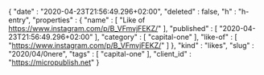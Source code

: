 {
  "date" : "2020-04-23T21:56:49.296+02:00",
  "deleted" : false,
  "h" : "h-entry",
  "properties" : {
    "name" : [ "Like of https://www.instagram.com/p/B_VFmvjFEKZ/" ],
    "published" : [ "2020-04-23T21:56:49.296+02:00" ],
    "category" : [ "capital-one" ],
    "like-of" : [ "https://www.instagram.com/p/B_VFmvjFEKZ/" ]
  },
  "kind" : "likes",
  "slug" : "2020/04/0nere",
  "tags" : [ "capital-one" ],
  "client_id" : "https://micropublish.net"
}
